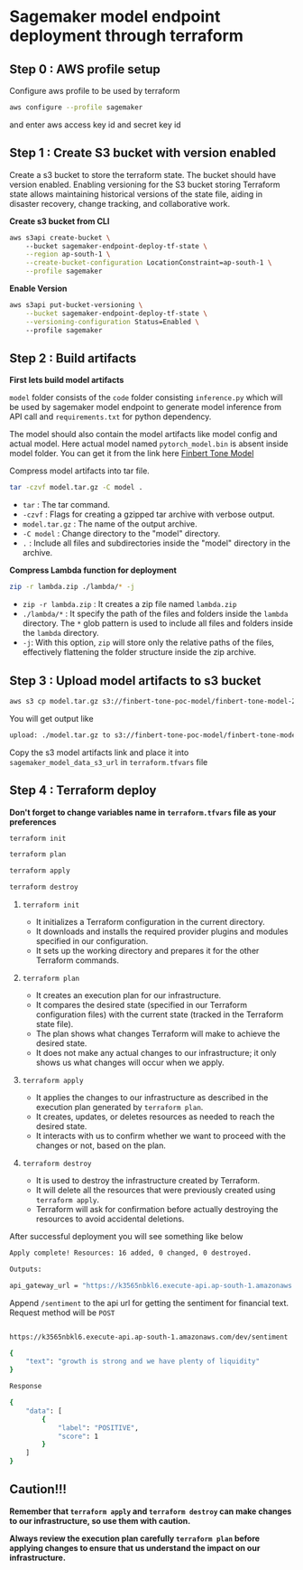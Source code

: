 # Sagemaker model endpoint deployment through terraform

## Step 0 : AWS profile setup
Configure aws profile to be used by terraform

```bash
aws configure --profile sagemaker
```

and enter aws access key id and secret key id

## Step 1 : Create S3 bucket with version enabled

Create a s3 bucket to store the terraform state. The bucket should have version enabled. Enabling versioning for the S3 bucket storing Terraform state allows maintaining historical versions of the state file, aiding in disaster recovery, change tracking, and collaborative work.

**Create s3 bucket from CLI**

```bash
aws s3api create-bucket \ 
    --bucket sagemaker-endpoint-deploy-tf-state \
    --region ap-south-1 \
    --create-bucket-configuration LocationConstraint=ap-south-1 \
    --profile sagemaker
```

**Enable Version**

```bash
aws s3api put-bucket-versioning \
    --bucket sagemaker-endpoint-deploy-tf-state \
    --versioning-configuration Status=Enabled \ 
    --profile sagemaker
```

## Step 2 : Build artifacts

**First lets build model artifacts**

`model` folder consists of the `code` folder consisting `inference.py` which will be used by sagemaker model endpoint to generate model inference from API call and `requirements.txt` for python dependency. 

The model should also contain the model artifacts like model config and actual model. Here actual model named `pytorch_model.bin` is absent inside model folder. You can get it from the link here [Finbert Tone Model](https://huggingface.co/yiyanghkust/finbert-tone/tree/main)

Compress model artifacts into tar file.

```bash
tar -czvf model.tar.gz -C model .
```

- `tar` : The tar command.
- `-czvf` : Flags for creating a gzipped tar archive with verbose output.
- `model.tar.gz` : The name of the output archive.
- `-C model` : Change directory to the "model" directory.
- `.` : Include all files and subdirectories inside the "model" directory in the archive.


**Compress Lambda function for deployment**

```bash
zip -r lambda.zip ./lambda/* -j
```
- `zip -r lambda.zip` : It creates a zip file named `lambda.zip`
- `./lambda/*` : It specify the path of the files and folders inside the `lambda` directory. The `*` glob pattern is used to include all files and folders inside the `lambda` directory.
- `-j`: With this option, `zip` will store only the relative paths of the files, effectively flattening the folder structure inside the zip archive.

## Step 3 : Upload model artifacts to s3 bucket

```bash
aws s3 cp model.tar.gz s3://finbert-tone-poc-model/finbert-tone-model-2023-08-03/model.tar.gz --profile sagemaker
```

You will get output like

```bash
upload: ./model.tar.gz to s3://finbert-tone-poc-model/finbert-tone-model-2023-08-03/model.tar.gz
```

Copy the s3 model artifacts link and place it into `sagemaker_model_data_s3_url` in `terraform.tfvars` file

## Step 4 : Terraform deploy

**Don't forget to change variables name in `terraform.tfvars` file as your preferences**

```bash
terraform init
```

```bash
terraform plan
```

```bash
terraform apply
```

```bash
terraform destroy
```

1. `terraform init`
    - It initializes a Terraform configuration in the current directory. 
    - It downloads and installs the required provider plugins and modules specified in our configuration. 
    - It sets up the working directory and prepares it for the other Terraform commands.

2. `terraform plan`
    - It creates an execution plan for our infrastructure. 
    - It compares the desired state (specified in our Terraform configuration files) with the current state (tracked in the Terraform state file). 
    - The plan shows what changes Terraform will make to achieve the desired state. 
    - It does not make any actual changes to our infrastructure; it only shows us what changes will occur when we apply.

3. `terraform apply`
    - It applies the changes to our infrastructure as described in the execution plan generated by `terraform plan`. 
    - It creates, updates, or deletes resources as needed to reach the desired state. 
    - It interacts with us to confirm whether we want to proceed with the changes or not, based on the plan.

4. `terraform destroy`
    - It is used to destroy the infrastructure created by Terraform. 
    - It will delete all the resources that were previously created using `terraform apply`. 
    - Terraform will ask for confirmation before actually destroying the resources to avoid accidental deletions.

After successful deployment you will see something like below

```bash
Apply complete! Resources: 16 added, 0 changed, 0 destroyed.

Outputs:

api_gateway_url = "https://k3565nbkl6.execute-api.ap-south-1.amazonaws.com/dev"
```

Append `/sentiment` to the api url for getting the sentiment for financial text. Request method will be `POST`

```bash

https://k3565nbkl6.execute-api.ap-south-1.amazonaws.com/dev/sentiment

{
    "text": "growth is strong and we have plenty of liquidity"
}

Response

{
    "data": [
        {
            "label": "POSITIVE",
            "score": 1
        }
    ]
}
```

## Caution!!!
**Remember that `terraform apply` and `terraform destroy` can make changes to our infrastructure, so use them with caution.** 

**Always review the execution plan carefully `terraform plan` before applying changes to ensure that us understand the impact on our infrastructure.**
